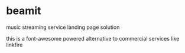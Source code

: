 # beamit
music streaming service landing page solution

this is a font-awesome powered alternative to commercial services like linkfire
